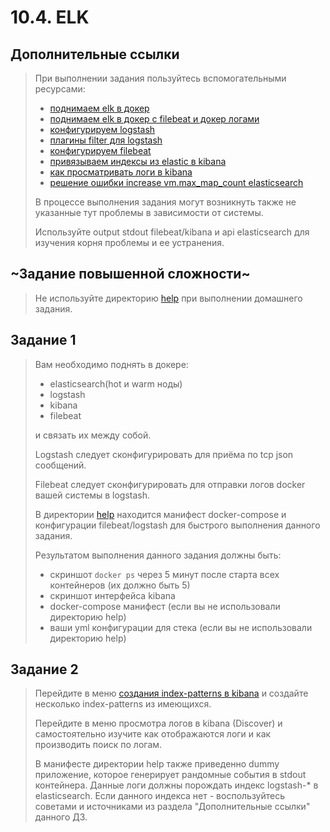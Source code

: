 # 10.4. ELK

## Дополнительные ссылки

>При выполнении задания пользуйтесь вспомогательными ресурсами:
>
>- [поднимаем elk в докер](https://www.elastic.co/guide/en/elastic-stack-get-started/current/get-started-docker.html)
>- [поднимаем elk в докер с filebeat и докер логами](https://www.sarulabs.com/post/5/2019-08-12/sending-docker-logs-to-elasticsearch-and-kibana-with-filebeat.html)
>- [конфигурируем logstash](https://www.elastic.co/guide/en/logstash/current/configuration.html)
>- [плагины filter для logstash](https://www.elastic.co/guide/en/logstash/current/filter-plugins.html)
>- [конфигурируем filebeat](https://www.elastic.co/guide/en/beats/libbeat/5.3/config-file-format.html)
>- [привязываем индексы из elastic в kibana](https://www.elastic.co/guide/en/kibana/current/index-patterns.html)
>- [как просматривать логи в kibana](https://www.elastic.co/guide/en/kibana/current/discover.html)
>- [решение ошибки increase vm.max_map_count elasticsearch](https://stackoverflow.com/questions/42889241/how-to-increase-vm-max-map-count)
>
>В процессе выполнения задания могут возникнуть также не указанные тут проблемы в зависимости от системы.
>
>Используйте output stdout filebeat/kibana и api elasticsearch для изучения корня проблемы и ее устранения.

## ~Задание повышенной сложности~

>Не используйте директорию [help](./help) при выполнении домашнего задания.

## Задание 1

>Вам необходимо поднять в докере:
>- elasticsearch(hot и warm ноды)
>- logstash
>- kibana
>- filebeat
>
>и связать их между собой.
>
>Logstash следует сконфигурировать для приёма по tcp json сообщений.
>
>Filebeat следует сконфигурировать для отправки логов docker вашей системы в logstash.
>
>В директории [help](./help) находится манифест docker-compose и конфигурации filebeat/logstash для быстрого 
>выполнения данного задания.
>
>Результатом выполнения данного задания должны быть:
>- скриншот `docker ps` через 5 минут после старта всех контейнеров (их должно быть 5)
>- скриншот интерфейса kibana
>- docker-compose манифест (если вы не использовали директорию help)
>- ваши yml конфигурации для стека (если вы не использовали директорию help)

## Задание 2

>Перейдите в меню [создания index-patterns  в kibana](http://localhost:5601/app/management/kibana/indexPatterns/create)
>и создайте несколько index-patterns из имеющихся.
>
>Перейдите в меню просмотра логов в kibana (Discover) и самостоятельно изучите как отображаются логи и как производить 
>поиск по логам.
>
>В манифесте директории help также приведенно dummy приложение, которое генерирует рандомные события в stdout контейнера.
>Данные логи должны порождать индекс logstash-* в elasticsearch. Если данного индекса нет - воспользуйтесь советами 
>и источниками из раздела "Дополнительные ссылки" данного ДЗ.

 

